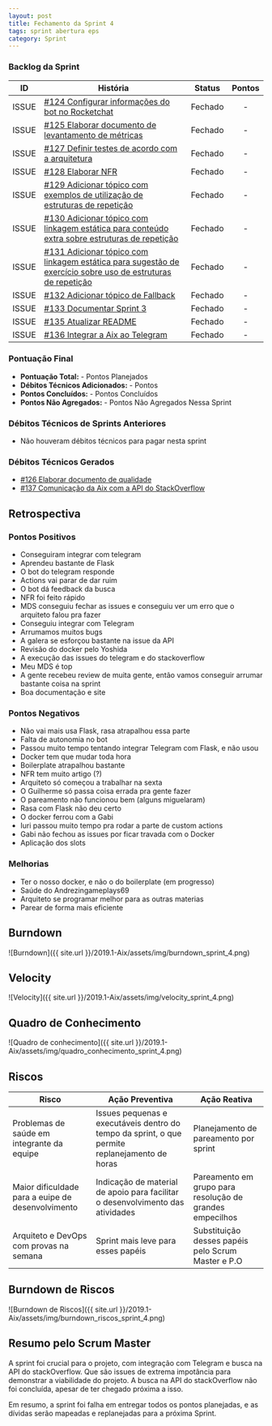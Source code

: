 ```yaml
---
layout: post
title: Fechamento da Sprint 4
tags: sprint abertura eps
category: Sprint
---
```


### Backlog da Sprint

| ID | História | Status | Pontos |
|:--:| ------- | :----: | :----: |
|ISSUE|[#124 Configurar informações do bot no Rocketchat](https://github.com/fga-eps-mds/2019.1-aix/issues/124)|Fechado|-|
|ISSUE|[#125 Elaborar documento de levantamento de métricas](https://github.com/fga-eps-mds/2019.1-aix/issues/125)|Fechado|-|
|ISSUE|[#127 Definir testes de acordo com a arquitetura](https://github.com/fga-eps-mds/2019.1-aix/issues/127)|Fechado|-|
|ISSUE|[#128 Elaborar NFR](https://github.com/fga-eps-mds/2019.1-aix/issues/128)|Fechado|-|
|ISSUE|[#129 Adicionar tópico com exemplos de utilização de estruturas de repetição](https://github.com/fga-eps-mds/2019.1-aix/issues/129)|Fechado|-|
|ISSUE|[#130 Adicionar tópico com linkagem estática para conteúdo extra sobre estruturas de repetição](https://github.com/fga-eps-mds/2019.1-aix/issues/130)|Fechado|-|
|ISSUE|[#131 Adicionar tópico com linkagem estática para sugestão de exercício sobre uso de estruturas de repetição](https://github.com/fga-eps-mds/2019.1-aix/issues/131)|Fechado|-|
|ISSUE|[#132 Adicionar tópico de Fallback](https://github.com/fga-eps-mds/2019.1-aix/issues/132)|Fechado|-|
|ISSUE|[#133 Documentar Sprint 3](https://github.com/fga-eps-mds/2019.1-aix/issues/133)|Fechado|-|
|ISSUE|[#135 Atualizar README](https://github.com/fga-eps-mds/2019.1-aix/issues/135)|Fechado|-|
|ISSUE|[#136 Integrar a Aix ao Telegram](https://github.com/fga-eps-mds/2019.1-aix/issues/136)|Fechado|-|

### Pontuação Final

* __Pontuação Total:__ - Pontos Planejados
* __Débitos Técnicos Adicionados:__ - Pontos 
* __Pontos Concluídos:__ - Pontos Concluídos
* __Pontos Não Agregados:__ - Pontos Não Agregados Nessa Sprint

### Débitos Técnicos de Sprints Anteriores

* Não houveram débitos técnicos para pagar nesta sprint

### Débitos Técnicos Gerados

* [#126 Elaborar documento de qualidade](https://api.github.com/repos/fga-eps-mds/2019.1-Aix/issues/126)
* [#137 Comunicação da Aix com a API do StackOverflow](https://api.github.com/repos/fga-eps-mds/2019.1-Aix/issues/137)

## Retrospectiva

### Pontos Positivos

- Conseguiram integrar com telegram
- Aprendeu bastante de Flask
- O bot do telegram responde
- Actions vai parar de dar ruim
- O bot dá feedback da busca
- NFR foi feito rápido
- MDS conseguiu fechar as issues e conseguiu ver um erro que o arquiteto falou pra fazer
- Conseguiu integrar com Telegram
- Arrumamos muitos bugs
- A galera se esforçou bastante na issue da API
- Revisão do docker pelo Yoshida
- A execução das issues do telegram e do stackoverflow
- Meu MDS é top
- A gente recebeu review de muita gente, então vamos conseguir arrumar bastante coisa na sprint
- Boa documentação e site


### Pontos Negativos

- Não vai mais usa Flask, rasa atrapalhou essa parte
- Falta de autonomia no bot
- Passou muito tempo tentando integrar Telegram com Flask, e não usou
- Docker tem que mudar toda hora
- Boilerplate atrapalhou bastante
- NFR tem muito artigo (?)
- Arquiteto só começou a trabalhar na sexta
- O Guilherme só passa coisa errada pra gente fazer
- O pareamento não funcionou bem (alguns miguelaram)
- Rasa com Flask não deu certo
- O docker ferrou com a Gabi
- Iuri passou muito tempo pra rodar a parte de custom actions
- Gabi não fechou as issues por ficar travada com o Docker
- Aplicação dos slots


### Melhorias

- Ter o nosso docker, e não o do boilerplate (em progresso)
- Saúde do Andrezingameplays69
- Arquiteto se programar melhor para as outras materias
- Parear de forma mais eficiente


## Burndown

![Burndown]({{ site.url }}/2019.1-Aix/assets/img/burndown_sprint_4.png)

## Velocity

![Velocity]({{ site.url }}/2019.1-Aix/assets/img/velocity_sprint_4.png)

## Quadro de Conhecimento

![Quadro de conhecimento]({{ site.url }}/2019.1-Aix/assets/img/quadro_conhecimento_sprint_4.png)

## Riscos

| Risco  | Ação Preventiva  | Ação Reativa  |
|---|---|---|
| Problemas de saúde em integrante da equipe |Issues pequenas e executáveis dentro do tempo da sprint, o que permite replanejamento de horas |Planejamento de pareamento por sprint |
| Maior dificuldade para a euipe de desenvolvimento |Indicação de material de apoio para facilitar o desenvolvimento das atividades |Pareamento em grupo para resolução de grandes empecilhos |
| Arquiteto e DevOps com provas na semana |Sprint mais leve para esses papéis |Substituição desses papéis pelo Scrum Master e P.O |

## Burndown de Riscos

![Burndown de Riscos]({{ site.url }}/2019.1-Aix/assets/img/burndown_riscos_sprint_4.png)

## Resumo pelo Scrum Master

A sprint foi crucial para o projeto, com integração com Telegram e busca na API do stackOverflow. Que são issues de extrema impotância para demonstrar a viabilidade do projeto. A busca na API do stackOverflow não foi concluída, apesar de ter chegado próxima a isso.

Em resumo, a sprint foi falha em entregar todos os pontos planejadas, e as dívidas serão mapeadas e replanejadas para a próxima Sprint.